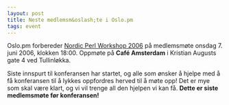 ```yaml
---
layout: post
title: Neste medlemsm&oslash;te i Oslo.pm
tags: event
---
```

<p>Oslo.pm forbereder <a href="http://www.perlworkshop.no/npw2006/">Nordic Perl Workshop 2006</a> på
medlemsmøte onsdag 7. juni 2006, klokken 18:00. Oppmøte på
<strong>Café Amsterdam</strong> i Kristian Augusts gate 4 ved Tullinløkka.</p>

<p>
Siste innspurt til konferansen har startet, og alle som ønsker å
hjelpe med å få konferansen til å lykkes oppfordres herved
til å møte opp! Det er mye som skal være klart, og vi vil
trenge all den hjelpen vi kan få. <strong>Dette er siste medlemsmøte
før konferansen!</strong>
</p>
